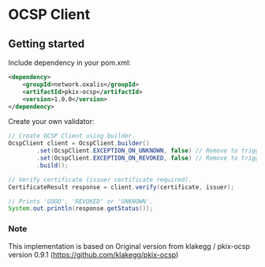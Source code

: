 # OCSP Client



## Getting started

Include dependency in your pom.xml:

```xml
<dependency>
    <groupId>network.oxalis</groupId>
    <artifactId>pkix-ocsp</artifactId>
    <version>1.0.0</version>
</dependency>
```

Create your own validator:

```java
// Create OCSP Client using builder.
OcspClient client = OcspClient.builder()
        .set(OcspClient.EXCEPTION_ON_UNKNOWN, false) // Remove to trigger exception on 'UNKNOWN'.
        .set(OcspClient.EXCEPTION_ON_REVOKED, false) // Remove to trigger exception on 'REVOKED'.
        .build();

// Verify certificate (issuer certificate required).
CertificateResult response = client.verify(certificate, issuer);

// Prints 'GOOD', 'REVOKED' or 'UNKNOWN'.
System.out.println(response.getStatus());
```

### Note
This implementation is based on Original version from klakegg / pkix-ocsp version 0.9.1 (https://github.com/klakegg/pkix-ocsp)

